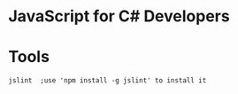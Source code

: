 JavaScript for C# Developers
============================


# Tools #

	jslint	;use 'npm install -g jslint' to install it
